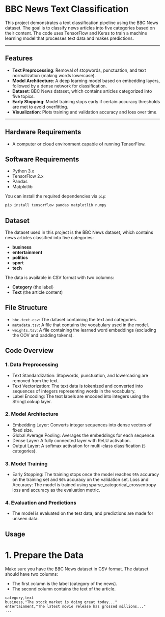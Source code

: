 # BBC News Text Classification

This project demonstrates a text classification pipeline using the BBC News dataset. The goal is to classify news articles into five categories based on their content. The code uses TensorFlow and Keras to train a machine learning model that processes text data and makes predictions.

---

## Features

- **Text Preprocessing**: Removal of stopwords, punctuation, and text normalization (making words lowercase).
- **Model Architecture**: A deep learning model based on embedding layers, followed by a dense network for classification.
- **Dataset**: BBC News dataset, which contains articles categorized into five topics.
- **Early Stopping**: Model training stops early if certain accuracy thresholds are met to avoid overfitting.
- **Visualization**: Plots training and validation accuracy and loss over time.

---

## Hardware Requirements

- A computer or cloud environment capable of running TensorFlow.

## Software Requirements

- Python 3.x
- TensorFlow 2.x
- Pandas
- Matplotlib

You can install the required dependencies via `pip`:

```bash
pip install tensorflow pandas matplotlib numpy
```

## Dataset
The dataset used in this project is the BBC News dataset, which contains news articles classified into five categories:
- **business**
- **entertainment**
- **politics**
- **sport**
- **tech**

The data is available in CSV format with two columns:
- **Category** (the label)
- **Text** (the article content)

## File Structure
- `bbc-text.csv`: The dataset containing the text and categories.
- `metadata.tsv`: A file that contains the vocabulary used in the model.
- `weights.tsv`: A file containing the learned word embeddings (excluding the OOV and padding tokens).

## Code Overview
### 1. Data Preprocessing
- Text Standardization: Stopwords, punctuation, and lowercasing are removed from the text.
- Text Vectorization: The text data is tokenized and converted into sequences of integers representing words in the vocabulary.
- Label Encoding: The text labels are encoded into integers using the StringLookup layer.
  
### 2. Model Architecture
- Embedding Layer: Converts integer sequences into dense vectors of fixed size.
- Global Average Pooling: Averages the embeddings for each sequence.
- Dense Layer: A fully connected layer with ReLU activation.
- Output Layer: A softmax activation for multi-class classification (`5` categories).
  
### 3. Model Training
- Early Stopping: The training stops once the model reaches `95%` accuracy on the training set and `90%` accuracy on the validation set.
Loss and Accuracy: The model is trained using sparse_categorical_crossentropy loss and accuracy as the evaluation metric.

### 4. Evaluation and Predictions
- The model is evaluated on the test data, and predictions are made for unseen data.

## Usage
# 1. Prepare the Data
Make sure you have the BBC News dataset in CSV format. The dataset should have two columns:
- The first column is the label (category of the news).
- The second column contains the text of the article.
```csv
category,text
business,"The stock market is doing great today..."
entertainment,"The latest movie release has grossed millions..."
...
```
